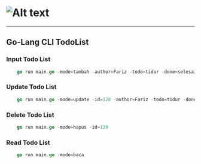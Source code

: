 # ![Alt text](https://golang.org/lib/godoc/images/go-logo-blue.svg "a title") 
---
## Go-Lang CLI TodoList

### Input Todo List
```go
    go run main.go -mode=tambah -author=Fariz -todo=tidur -done=selesai  
```

### Update Todo List
```go
    go run main.go -mode=update -id=128 -author=Fariz -todo=tidur -done=selesai   
```

### Delete Todo List
```go
    go run main.go -mode=hapus -id=128 
```

### Read Todo List
```go   
    go run main.go -mode=baca  
```